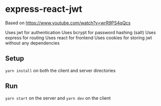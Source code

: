 # express-react-jwt

Based on https://www.youtube.com/watch?v=wrR9PS4qQcs

Uses jwt for authentication
Uses bcrypt for password hashing (salt)
Uses express for routing
Uses react for frontend
Uses cookies for storing jwt without any dependencies

## Setup

```yarn install``` on both the client and server directories

## Run

```yarn start``` on the server and `yarn dev` on the client


